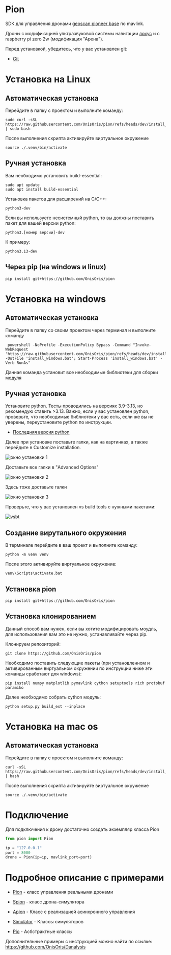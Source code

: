 # Pion

SDK для управления дронами [geoscan pioneer base](https://geoscan.education/pioneer-base) по mavlink.

Дроны с модификацией ультразвуковой системы навигации [локус](https://www.geoscan.ru/ru/products/pioneer/locus) и
с raspberry pi zero 2w (модификация "Арена").

Перед установкой, убедитесь, что у вас установлен git:

- [Git](https://git-scm.com/downloads)

# Установка на Linux

## Автоматическая установка
Перейдите в папку с проектом и выполните команду:
```angular2html
sudo curl -sSL https://raw.githubusercontent.com/OnisOris/pion/refs/heads/dev/install_scripts/install_linux.sh | sudo bash
```

После выполнения скрипта активируйте виртуальное окружение 
```
source ./.venv/bin/activate
```

## Ручная установка

Вам необходимо установить build-essential:
```shell
sudo apt update
sudo apt install build-essential
```

Установка пакетов для расширений на C/C++:
```commandline
python3-dev
```

Если вы используете несистемный python, то вы должны поставить пакет для вашей версии python:
```commandline
python3.[номер версии]-dev
```

К примеру:
```commandline
python3.13-dev
```


## Через pip (на windows и linux)

```shell
pip install git+https://github.com/OnisOris/pion
```



# Установка на windows

## Автоматическая установка

Перейдите в папку со своим проектом через терминал и выполните команду

```angular2html
 powershell -NoProfile -ExecutionPolicy Bypass -Command "Invoke-WebRequest 'https://raw.githubusercontent.com/OnisOris/pion/refs/heads/dev/install_scripts/install_windows.bat' -OutFile 'install_windows.bat'; Start-Process 'install_windows.bat' -Verb RunAs"
```

Данная команда установит все необходимые библиотеки для сборки модуля

## Ручная установка

Установите python. Тесты проводились на версиях 3.9-3.13, но рекомендую ставить >3.13.
Важно, если у вас установлен python, проверьте, что необходимые библиотеки у вас есть, если же вы не уверены, переустановите 
python по инструкции.
- [Последняя версия python](https://www.python.org/downloads/)

Далее при установке поставьте галки, как на картинках, а также перейдите в Customize installation.

 ![окно установки 1](docs/source/img/python_install.jpg)

Доставьте все галки в "Advanced Options"


 ![окно установки 2](docs/source/img/python_install2.jpg)

Здесь тоже доставьте галки


 ![окно установки 3](docs/source/img/python_install3.jpg)

Проверьте, что у вас установлен vs build tools с нужными пакетами:

![vsbt](docs/source/img/windows_vsbt.jpg)

## Создание вирутального окружения
В терминале перейдите в ваш проект и выполните команду:

```commandline
python -m venv venv
```

После этого активируйте виртуальное окружение:
```commandline
venv\Scripts\activate.bat
```

## Установка pion

```shell
pip install git+https://github.com/OnisOris/pion
```


## Установка клонированием
Данный способ вам нужен, если вы хотите модифицировать моудль, для использования вам это не нужно, 
устанавливайте через pip.

Клонируем репозиторий:
```shell
git clone https://github.com/OnisOris/pion
```


Необходимо поставить следующие пакеты (при установленном и активированным виртуальном окружении по инструкции ниже
эти команды сработают для windows):
```shell
pip install numpy matplotlib pymavlink cython setuptools rich protobuf paramiko
```
Далее необходимо собрать cython модуль:
```
python setup.py build_ext --inplace
```

# Установка на mac os
## Автоматическая установка
Перейдите в папку с проектом и выполните команду:
```angular2html
curl -sSL https://raw.githubusercontent.com/OnisOris/pion/refs/heads/dev/install_scripts/install_macos.sh | bash
```

После выполнения скрипта активируйте виртуальное окружение 
```
source ./.venv/bin/activate
```


# Подключение
Для подключения к дрону достаточно создать экземпляр класса Pion

```python
from pion import Pion

ip = "127.0.0.1"
port = 8000
drone = Pion(ip=ip, mavlink_port=port)
```


# Подробное описание с примерами

- [Pion](docs/pion.md) - класс управления реальными дронами

- [Spion](docs/spion.md) - класс дрона-симулятора

- [Apion](docs/apion.md) - Класс с реализацией асинхронного управления

- [Simulator](docs/simulator.md) - Классы симуляторов

- [Pio](docs/pio.md) - Асбстрактные классы




Дополнительные примеры с инструкцией можно найти по ссылке:
https://github.com/OnisOris/Danalysis


